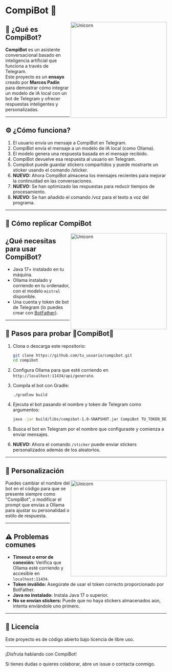 # CompiBot 🤖
<img align="right" width=300px alt="Unicorn" src="https://media.tenor.com/xzKtvBspe5YAAAAi/emo-robot-happy-discord.gif" />

## 🤖 ¿Qué es CompiBot?

**CompiBot** es un asistente conversacional basado en inteligencia artificial que funciona a través de Telegram.  
Este proyecto es un **ensayo** creado por **Marcos Padín** para demostrar cómo integrar un modelo de IA local con un bot de Telegram y ofrecer respuestas inteligentes y personalizadas.

---

## ⚙️ ¿Cómo funciona?  

1. El usuario envía un mensaje a CompiBot en Telegram.
2. CompiBot envía el mensaje a un modelo de IA local (como Ollama).
3. El modelo genera una respuesta basada en el mensaje recibido.
4. CompiBot devuelve esa respuesta al usuario en Telegram.
5. Compibot puede guardar stickers compartidos y puede mostrarte un sticker usando el comando /sticker.
6. **NUEVO:** Ahora CompiBot almacena los mensajes recientes para mejorar la continuidad en las conversaciones.
7. **NUEVO:** Se han optimizado las respuestas para reducir tiempos de procesamiento.
8. **NUEVO:** Se han añadido el comando /voz para el texto a voz del programa.

---

## 🚀 Cómo replicar CompiBot
<img align="right" width=300px alt="Unicorn" src="https://github.com/user-attachments/assets/b96a6e8b-81d8-46c8-abaf-36b67d39520a" />

## ¿Qué necesitas para usar CompiBot?

- Java 17+ instalado en tu máquina.  
- Ollama instalado y corriendo en tu ordenador, con el modelo `mistral` disponible.  
- Una cuenta y token de bot de Telegram (lo puedes crear con [BotFather](https://t.me/BotFather)).

---

## 📜 Pasos para probar 🤖CompiBot🤖

1. Clona o descarga este repositorio:

    ```bash
    git clone https://github.com/tu_usuario/compibot.git
    cd compibot
    ```

2. Configura Ollama para que esté corriendo en `http://localhost:11434/api/generate`.

3. Compila el bot con Gradle:

    ```bash
    ./gradlew build
    ```

4. Ejecuta el bot pasando el nombre y token de Telegram como argumentos:

    ```bash
    java -jar build/libs/compibot-1.0-SNAPSHOT.jar CompiBot TU_TOKEN_DE_TELEGRAM
    ```

5. Busca el bot en Telegram por el nombre que configuraste y comienza a enviar mensajes.

6. **NUEVO:** Ahora el comando `/sticker` puede enviar stickers personalizados además de los aleatorios.

---

## 🎨 Personalización
<img align="right" width=300px alt="Unicorn" src="https://github.com/user-attachments/assets/8e4141a9-b97e-4e7d-add0-3339530bd744" />
Puedes cambiar el nombre del bot en el código para que se presente siempre como "CompiBot", o modificar el prompt que envías a Ollama para ajustar su personalidad o estilo de respuesta.

---

## ⚠️ Problemas comunes
- **Timeout o error de conexión:** Verifica que Ollama esté corriendo y accesible en `localhost:11434`.  
- **Token inválido:** Asegúrate de usar el token correcto proporcionado por BotFather.  
- **Java no instalado:** Instala Java 17 o superior.
- **No se envían stickers:** Puede que no haya stickers almacenados aún, intenta enviándole uno primero.

---
## 📝 Licencia
Este proyecto es de código abierto bajo licencia de libre uso.

---

¡Disfruta hablando con CompiBot!

Si tienes dudas o quieres colaborar, abre un issue o contacta conmigo.
